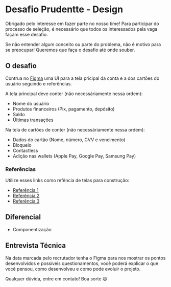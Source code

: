 # Desafio Prudentte - Design

Obrigado pelo interesse em fazer parte no nosso time! Para participar do processo de seleção, é necessário que todos os interessados pela vaga façam esse desafio.

Se não entender algum conceito ou parte do problema, não é motivo para se preocupar! Queremos que faça o desafio até onde souber.

## O desafio

Contrua no [Figma](https://www.figma.com) uma UI para a tela pricipal da conta e a dos cartões do usuário seguindo e referências.

A tela principal deve conter (não necessáriamente nessa ordem):
- Nome do usuário
- Produtos financeiros (Pix, pagamento, depósito)
- Saldo
- Últimas transações

Na tela de cartões de conter (não necessáriamente nessa ordem):
- Dados do cartão (Nome, número, CVV e vencimento)
- Bloqueio
- Contactless
- Adição nas wallets (Apple Pay, Google Pay, Samsung Pay)

### Referências

Utilize esses links como refência de telas para construção:

- [Referência 1](https://pin.it/3MOThby)
- [Referência 2](https://pin.it/7eqsA3t)
- [Referência 3](https://pin.it/4HN5WSY)

## Diferencial

- Componentização

## Entrevista Técnica

Na data marcada pelo recrutador tenha o Figma para nos mostrar os pontos desenvolvidos e possíveis questionamentos, você poderá explicar o que você pensou, como desenvolveu e como pode evoluir o projeto.


Qualquer dúvida, entre em contato! Boa sorte 😄
